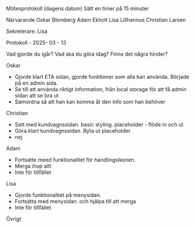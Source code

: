 Mötesprotokoll (dagens datum)
Sätt en timer på 15 minuter

Närvarande
Oskar Blomberg
Adam Ekholt
Lisa Lillhannus
Christian Larsen

Sekreterare: Lisa

Protokoll - 2025- 03 - 13

Vad gjorde du igår?
Vad ska du göra idag?
Finns det några hinder?


Oskar
- Gjorde klart ETA sidan, gjorde funktioner som alla kan använda. Började på en admin sida.
- Se till att använda riktigt information, från local storage för att få admin sidan att se bra ut
- Samordna så att han kan komma åt den info som han behöver
  
Christian
- Satt med kundvagnssidan. basic styling. placeholder - flöde in och ut
- Göra klart kundvagnssidan. Byta ut placeholder
- nej
  
Adam
- Fortsatte meed funktionalitet för handlingsikonen. 
- Merga ihop allt
- Inte för tillfället
  
Lisa
- Gjorde funktionalitet på menysidan. 
- Fortsätta med menysidan. och hjälpa till att merga
- Inte för tillfället

Övrigt
